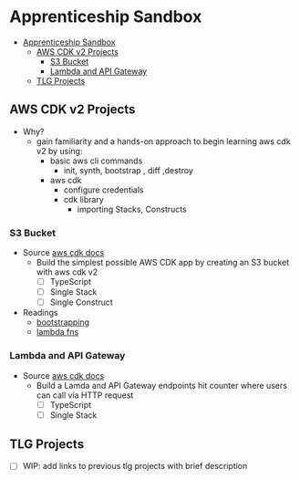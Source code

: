 # Apprenticeship Sandbox  

- [Apprenticeship Sandbox](#apprenticeship-sandbox)
  - [AWS CDK v2 Projects](#aws-cdk-v2-projects)
    - [S3 Bucket](#s3-bucket)
    - [Lambda and API Gateway](#lambda-and-api-gateway)
  - [TLG Projects](#tlg-projects)

## AWS CDK v2 Projects

- Why?
  - gain familiarity and a hands-on approach to begin learning aws cdk v2 by using:
    - basic aws cli commands
      - init, synth, bootstrap , diff ,destroy
    - aws cdk
      - configure credentials
      - cdk library
        - importing Stacks, Constructs

### S3 Bucket 
- Source [aws cdk docs](https://docs.aws.amazon.com/cdk/v2/guide/hello_world.html#hello_world_tutorial_destroy)
  - Build the simplest possible AWS CDK app by creating an S3 bucket with aws cdk v2
    - [ ] TypeScript
    - [ ] Single Stack
    - [ ] Single Construct

- Readings
  - [bootstrapping](https://docs.aws.amazon.com/cdk/v2/guide/bootstrapping.html)
  - [lambda fns](https://docs.aws.amazon.com/lambda/latest/dg/lambda-nodejs.html)

### Lambda and API Gateway
- Source [aws cdk docs](https://cdkworkshop.com/)
  - Build a Lamda and API Gateway endpoints hit counter where users can call via HTTP request 
    - [ ] TypeScript
    - [ ] Single Stack

## TLG Projects
- [ ] WIP: add links to previous tlg projects with brief description

